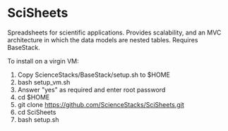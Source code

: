 # SciSheets
Spreadsheets for scientific applications. Provides scalability, and an MVC architecture in which the data models
are nested tables.
Requires BaseStack.

To install on a virgin VM:
1. Copy ScienceStacks/BaseStack/setup.sh to $HOME
2. bash setup_vm.sh
3. Answer "yes" as required and enter root password
4. cd $HOME
5. git clone https://github.com/ScienceStacks/SciSheets.git
6. cd SciSheets
7. bash setup.sh
